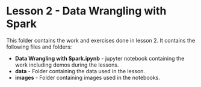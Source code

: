 # Lesson 2 - Data Wrangling with Spark

This folder contains the work and exercises done in lesson 2. It contains the following files and folders:
* **Data Wrangling with Spark.ipynb** - jupyter notebook containing the work including demos during the lessons.
* **data** - Folder containing the data used in the lesson.
* **images** - Folder containing images used in the notebooks.